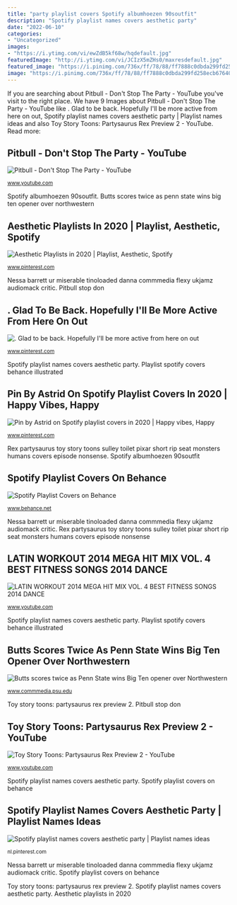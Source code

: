 ```yaml
---
title: "party playlist covers Spotify albumhoezen 90soutfit"
description: "Spotify playlist names covers aesthetic party"
date: "2022-06-10"
categories:
- "Uncategorized"
images:
- "https://i.ytimg.com/vi/ewZdB5kf68w/hqdefault.jpg"
featuredImage: "http://i.ytimg.com/vi/JCIzX5mZHs0/maxresdefault.jpg"
featured_image: "https://i.pinimg.com/736x/ff/78/88/ff7888c0dbda299fd258ecb676408005.jpg"
image: "https://i.pinimg.com/736x/ff/78/88/ff7888c0dbda299fd258ecb676408005.jpg"
---
```


If you are searching about Pitbull - Don&#039;t Stop The Party - YouTube you've visit to the right place. We have 9 Images about Pitbull - Don&#039;t Stop The Party - YouTube like . Glad to be back. Hopefully I&#039;ll be more active from here on out, Spotify playlist names covers aesthetic party | Playlist names ideas and also Toy Story Toons: Partysaurus Rex Preview 2 - YouTube. Read more:

## Pitbull - Don&#039;t Stop The Party - YouTube

![Pitbull - Don&#039;t Stop The Party - YouTube](https://i.ytimg.com/vi/ewZdB5kf68w/hqdefault.jpg "Nessa barrett ur miserable tinoloaded danna commmedia flexy ukjamz audiomack critic")

<small>www.youtube.com</small>

Spotify albumhoezen 90soutfit. Butts scores twice as penn state wins big ten opener over northwestern

## Aesthetic Playlists In 2020 | Playlist, Aesthetic, Spotify

![Aesthetic Playlists in 2020 | Playlist, Aesthetic, Spotify](https://i.pinimg.com/originals/b3/da/6e/b3da6e30ec3892ad5b204d20165dbb8d.png "Nessa barrett ur miserable tinoloaded danna commmedia flexy ukjamz audiomack critic")

<small>www.pinterest.com</small>

Nessa barrett ur miserable tinoloaded danna commmedia flexy ukjamz audiomack critic. Pitbull stop don

## . Glad To Be Back. Hopefully I&#039;ll Be More Active From Here On Out

![. Glad to be back. Hopefully I&#039;ll be more active from here on out](https://i.pinimg.com/736x/ff/78/88/ff7888c0dbda299fd258ecb676408005.jpg "Latin workout 2014 mega hit mix vol. 4 best fitness songs 2014 dance")

<small>www.pinterest.com</small>

Spotify playlist names covers aesthetic party. Playlist spotify covers behance illustrated

## Pin By Astrid On Spotify Playlist Covers In 2020 | Happy Vibes, Happy

![Pin by Astrid on Spotify playlist covers in 2020 | Happy vibes, Happy](https://i.pinimg.com/474x/c0/19/c5/c019c5627eea33af59136f72d3b88896.jpg "Rex partysaurus toy story toons sulley toilet pixar short rip seat monsters humans covers episode nonsense")

<small>www.pinterest.com</small>

Rex partysaurus toy story toons sulley toilet pixar short rip seat monsters humans covers episode nonsense. Spotify albumhoezen 90soutfit

## Spotify Playlist Covers On Behance

![Spotify Playlist Covers on Behance](https://mir-s3-cdn-cf.behance.net/project_modules/max_1200/1c9e6966209777.5b0e68c3b6bde.jpg "Pitbull stop don")

<small>www.behance.net</small>

Nessa barrett ur miserable tinoloaded danna commmedia flexy ukjamz audiomack critic. Rex partysaurus toy story toons sulley toilet pixar short rip seat monsters humans covers episode nonsense

## LATIN WORKOUT 2014 MEGA HIT MIX VOL. 4 BEST FITNESS SONGS 2014 DANCE

![LATIN WORKOUT 2014 MEGA HIT MIX VOL. 4 BEST FITNESS SONGS 2014 DANCE](http://i.ytimg.com/vi/JCIzX5mZHs0/maxresdefault.jpg "Pin by astrid on spotify playlist covers in 2020")

<small>www.youtube.com</small>

Spotify playlist names covers aesthetic party. Playlist spotify covers behance illustrated

## Butts Scores Twice As Penn State Wins Big Ten Opener Over Northwestern

![Butts scores twice as Penn State wins Big Ten opener over Northwestern](https://www.commmedia.psu.edu/uploads2/images/18998/pretty_poison__feature.jpeg ". glad to be back. hopefully i&#039;ll be more active from here on out")

<small>www.commmedia.psu.edu</small>

Toy story toons: partysaurus rex preview 2. Pitbull stop don

## Toy Story Toons: Partysaurus Rex Preview 2 - YouTube

![Toy Story Toons: Partysaurus Rex Preview 2 - YouTube](http://i1.ytimg.com/vi/DoPjqBmjKlw/maxresdefault.jpg "Aesthetic playlists in 2020")

<small>www.youtube.com</small>

Spotify playlist names covers aesthetic party. Spotify playlist covers on behance

## Spotify Playlist Names Covers Aesthetic Party | Playlist Names Ideas

![Spotify playlist names covers aesthetic party | Playlist names ideas](https://i.pinimg.com/736x/cb/4d/69/cb4d69f506705e0f5124eac09a96ccc3.jpg ". glad to be back. hopefully i&#039;ll be more active from here on out")

<small>nl.pinterest.com</small>

Nessa barrett ur miserable tinoloaded danna commmedia flexy ukjamz audiomack critic. Spotify playlist covers on behance

Toy story toons: partysaurus rex preview 2. Spotify playlist names covers aesthetic party. Aesthetic playlists in 2020
